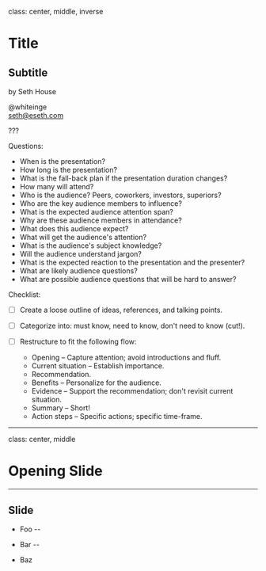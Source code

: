 class: center, middle, inverse

# Title
## Subtitle

by Seth House

@whiteinge<br>
seth@eseth.com

???

Questions:

* When is the presentation?
* How long is the presentation?
* What is the fall-back plan if the presentation duration changes?
* How many will attend?
* Who is the audience? Peers, coworkers, investors, superiors?
* Who are the key audience members to influence?
* What is the expected audience attention span?
* Why are these audience members in attendance?
* What does this audience expect?
* What will get the audience's attention?
* What is the audience's subject knowledge?
* Will the audience understand jargon?
* What is the expected reaction to the presentation and the presenter?
* What are likely audience questions?
* What are possible audience questions that will be hard to answer?

Checklist:

* [ ] Create a loose outline of ideas, references, and talking points.
* [ ] Categorize into: must know, need to know, don't need to know (cut!).
* [ ] Restructure to fit the following flow:

  * Opening – Capture attention; avoid introductions and fluff.
  * Current situation – Establish importance.
  * Recommendation.
  * Benefits – Personalize for the audience.
  * Evidence – Support the recommendation; don't revisit current situation.
  * Summary – Short!
  * Action steps – Specific actions; specific time-frame.

<!--
Remark cheatsheet:

class: left, center, right, top, middle, bottom, image-slide, image-slide-tall, image-slide-wide

background-image: url(image.jpg)
background-position: center;
background-repeat: no-repeat;
background-size: contain;

count: true
exclude: false


.left-column[
Text here
]

.right-column[
Text here
]

.footnote[
* [Link](http://example.com)
* [Link 2](http://example.org)
* [Link 3](http://example.net)
]
-->

---

class: center, middle

# Opening Slide

---

## Slide

* Foo
--

* Bar
--

* Baz
